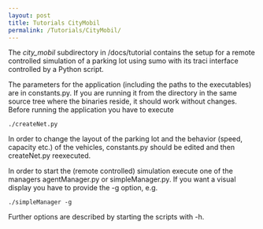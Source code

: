 ```yaml
---
layout: post
title: Tutorials CityMobil
permalink: /Tutorials/CityMobil/
---
```


The *city_mobil* subdirectory in /docs/tutorial contains the setup for a remote controlled simulation of a parking lot using sumo with its traci interface controlled by a Python script.

The parameters for the application (including the paths to the executables) are in constants.py. If you are running it from the directory in the same source tree where the binaries reside, it should work without changes. Before running the application you have to execute

`./createNet.py`

In order to change the layout of the parking lot and the behavior (speed, capacity etc.) of the vehicles, constants.py should be edited and then createNet.py reexecuted.

In order to start the (remote controlled) simulation execute one of the managers agentManager.py or simpleManager.py. If you want a visual display you have to provide the -g option, e.g.

`./simpleManager -g`

Further options are described by starting the scripts with -h.